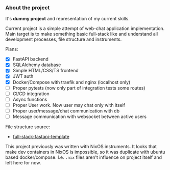 ### About the project

It's **dummy project** and representation of my current skills.

Current project is a simple attempt of web-chat application implementation. Main target is to make something basic full-stack like and understand all development processes, file structure and instruments.

Plans:
 - [x] FastAPI backend
 - [x] SQLAlchemy database
 - [x] Simple HTML/CSS/TS frontend
 - [x] JWT auth
 - [x] Docker/Compose with traefik and nginx (localhost only)
 - [ ] Proper pytests (now only part of integration tests some routes)
 - [ ] CI/CD integration
 - [ ] Async functions
 - [ ] Proper User work. Now user may chat only with itself
 - [ ] Proper user/message/chat communication with db
 - [ ] Message communication with websocket between active users

File structure source:
- [full-stack-fastapi-template](https://github.com/fastapi/full-stack-fastapi-template)

This project  previously was written with NixOS instruments. It looks that make dev containers in NixOS is impossible, so it was duplicate with ubuntu based docker/compose. I.e. `.nix` files aren't influence on project itself and left here for now.
